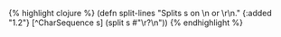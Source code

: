 {% highlight clojure %}
(defn split-lines
  "Splits s on \\n or \\r\\n."
  {:added "1.2"}
  [^CharSequence s]
  (split s #"\r?\n"))
{% endhighlight %}
